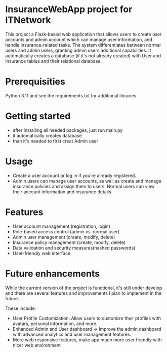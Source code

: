 # InsuranceWebApp project for ITNetwork

This project a Flask-based web application that allows users to create user accounts and admin account which can manage user information, and handle insurance-related tasks. The system differentiates between normal users and admin users, granting admin users additional capabilities. It automatically creates a database (if it's not already created) with User and Insurance tables and their relational database.

# Prerequisities

Python 3.11
and see the requirements.txt for additional libraries

# Getting started
- after installing all needed packages, just run main.py
- it automatically creates database
- than it's needed to first creat Admin user

# Usage
- Create a user account or log in if you're already registered.
- Admin users can manage user accounts, as well as create and manage insurance policies and assign them to users.
Normal users can view their account information and insurance details.

# Features
- User account management (registration, login)
- Role-based access control (admin vs. normal user)
- Admin user management (create, modify, delete)
- Insurance policy management (create, modify, delete)
- Data validation and security measures(hashed passwords)
- User-friendly web interface

# Future enhancements

While the current version of the project is functional, it's still under develop and there are several features and improvements I plan to implement in the future. 

These include:

- User Profile Customization: Allow users to customize their profiles with avatars, personal information, and more.
- Enhanced Admin and User dashboard -> Improve the admin dashboard with advanced analytics and user management features.
- More web responsive features, make app much more user friendly with nicer web environment


